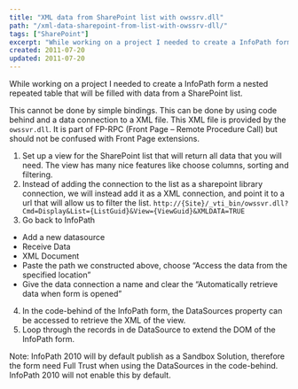 ```yaml
---
title: "XML data from SharePoint list with owssrv.dll"
path: "/xml-data-sharepoint-from-list-with-owssrv-dll/"
tags: ["SharePoint"]
excerpt: "While working on a project I needed to create a InfoPath form a nested repeated table that will be filled with data from a SharePoint list."
created: 2011-07-20
updated: 2011-07-20
---
```


While working on a project I needed to create a InfoPath form a nested repeated table that will be filled with data from a SharePoint list.

This cannot be done by simple bindings. This can be done by using code behind and a data connection to a XML file. This XML file is provided by the `owssvr.dll`. It is part of FP-RPC (Front Page – Remote Procedure Call) but should not be confused with Front Page extensions.

1. Set up a view for the SharePoint list that will return all data that you will need. The view has many nice features like choose columns, sorting and filtering.
2. Instead of adding the connection to the list as a sharepoint library connection, we will instead add it as a XML connection, and point it to a url that will allow us to filter the list. `http://{Site}/_vti_bin/owssvr.dll?Cmd=Display&List={ListGuid}&View={ViewGuid}&XMLDATA=TRUE`
3. Go back to InfoPath
  * Add a new datasource
  * Receive Data
  * XML Document
  * Paste the path we constructed above, choose “Access the data from the specified location”
  * Give the data connection a name and clear the “Automatically retrieve data when form is opened”

4. In the code-behind of the InfoPath form, the DataSources property can be accessed to retrieve the XML of the view.
5. Loop through the records in de DataSource to extend the DOM of the InfoPath form.

Note: InfoPath 2010 will by default publish as a Sandbox Solution, therefore the form need Full Trust when using the DataSources in the code-behind. InfoPath 2010 will not enable this by default.